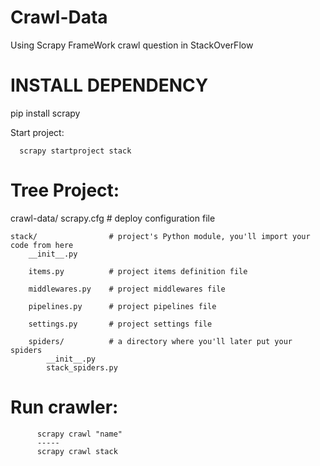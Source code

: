 # Crawl-Data
Using Scrapy FrameWork crawl question in StackOverFlow

# INSTALL DEPENDENCY
   
   pip install scrapy
   
   Start project:
  
      scrapy startproject stack

# Tree Project:

  crawl-data/
    scrapy.cfg            # deploy configuration file

    stack/                # project's Python module, you'll import your code from here
        __init__.py

        items.py          # project items definition file

        middlewares.py    # project middlewares file

        pipelines.py      # project pipelines file

        settings.py       # project settings file

        spiders/          # a directory where you'll later put your spiders
            __init__.py
            stack_spiders.py
 
 # Run crawler:
  
          scrapy crawl "name"
          -----
          scrapy crawl stack



